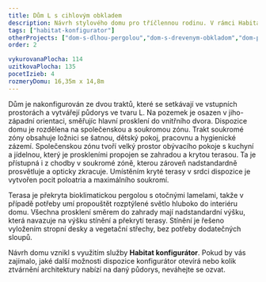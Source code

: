 ```yaml
---
title: Dům L s cihlovým obkladem
description: Návrh stylového domu pro tříčlennou rodinu. V rámci Habitat konfigurátoru jsme vybrali moderní ztvárnění architektury a luxusní detaily, jako je nadstandardní výška prosklení nebo cihlový obklad. Při konkrétní orientaci a lokalitě pozemku stačilo pro zamezení letního přehřívání částečné vyložení ploché vegetační střechy před jižní fasádu.
tags: ["habitat-konfigurator"]
otherProjects: ["dom-s-dlhou-pergolou","dom-s-drevenym-obkladom","dom-pod-borovicami"]
order: 2

vykurovanaPlocha: 114
uzitkovaPlocha: 135
pocetIzieb: 4
rozmeryDomu: 16,35m x 14,8m
---
```


Dům je nakonfigurován ze dvou traktů, které se setkávají ve vstupních prostorách a vytvářejí půdorys ve tvaru L. Na pozemek je osazen v jiho-západní orientaci, směřujíc hlavní prosklení do vnitřního dvora. Dispozice domu je rozdělena na společenskou a soukromou zónu. Trakt soukromé zóny obsahuje ložnici se šatnou, dětský pokoj, pracovnu a hygienické zázemí. Společenskou zónu tvoří velký prostor obývacího pokoje s kuchyní a jídelnou, který je proskleními propojen se zahradou a krytou terasou. Ta je přístupná i z chodby v soukromé zóně, kterou zároveň nadstandardně prosvětluje a opticky zkracuje. Umístěním kryté terasy v srdci dispozice je vytvořen pocit poloatria a maximálního soukromí.

Terasa je překryta bioklimatickou pergolou s otočnými lamelami, takže v případě potřeby umí propouštět rozptýlené světlo hluboko do interiéru domu. Všechna prosklení směrem do zahrady mají nadstandardní výšku, která navazuje na výšku stínění a překrytí terasy. Stínění je řešeno vyložením stropní desky a vegetační střechy, bez potřeby dodatečných sloupů.

Návrh domu vznikl s využitím služby **Habitat konfigurátor**. Pokud by vás zajímalo, jaké další možnosti dispozice konfigurátor otevírá nebo kolik ztvárnění architektury nabízí na daný půdorys, neváhejte se ozvat.
